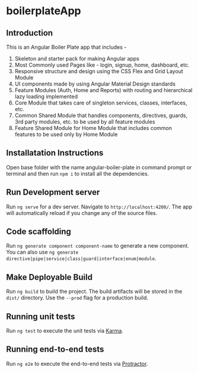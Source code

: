# boilerplateApp

## Introduction

This is an Angular Boiler Plate app that includes -
1. Skeleton and starter pack for making Angular apps
2. Most Commonly used Pages like - login, signup, home, dashboard, etc.
3. Responsive structure and design using the CSS Flex and Grid Layout Module
4. UI components made by using Angular Material Design standards
5. Feature Modules (Auth, Home and Reports) with routing and hierarchical lazy loading implemented
6. Core Module that takes care of singleton services, classes, interfaces, etc.
7. Common Shared Module that handles components, directives, guards, 3rd party modules, etc. to be used by all feature modules
8. Feature Shared Module for Home Module that includes common features to be used only by Home Module

## Installatation Instructions

Open base folder with the name angular-boiler-plate in command prompt or terminal and then run `npm i` to install all the dependencies.

## Run Development server

Run `ng serve` for a dev server. Navigate to `http://localhost:4200/`. The app will automatically reload if you change any of the source files.

## Code scaffolding

Run `ng generate component component-name` to generate a new component. You can also use `ng generate directive|pipe|service|class|guard|interface|enum|module`.

## Make Deployable Build

Run `ng build` to build the project. The build artifacts will be stored in the `dist/` directory. Use the `--prod` flag for a production build.

## Running unit tests

Run `ng test` to execute the unit tests via [Karma](https://karma-runner.github.io).

## Running end-to-end tests

Run `ng e2e` to execute the end-to-end tests via [Protractor](http://www.protractortest.org/).
